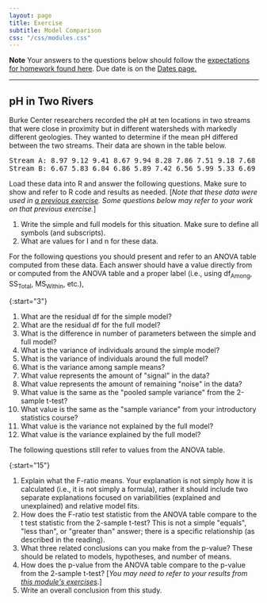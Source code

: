 ```yaml
---
layout: page
title: Exercise
subtitle: Model Comparison
css: "/css/modules.css"
---
```


<div class="alert alert-warning">
  <strong>Note</strong> Your answers to the questions below should follow the <a href="../resources/hwformat" target="_blank">expectations for homework found here</a>. Due date is on the <a href="../../resources/Dates-Current" target="_blank">Dates page.</a>
</div>

----

## pH in Two Rivers
Burke Center researchers recorded the pH at ten locations in two streams that were close in proximity but in different watersheds with markedly different geologies. They wanted to determine if the mean pH differed between the two streams. Their data are shown in the table below.

<pre>
Stream A: 8.97 9.12 9.41 8.67 9.94 8.28 7.86 7.51 9.18 7.68
Stream B: 6.67 5.83 6.84 6.86 5.89 7.42 6.56 5.99 5.33 6.69
</pre>

Load these data into R and answer the following questions. Make sure to show and refer to R code and results as needed. [*Note that these data were used in [a previous exercise](2TReview_CE1_pH). Some questions below may refer to your work on that previous exercise.*]

1. Write the simple and full models for this situation. Make sure to define all symbols (and subscripts).
1. What are values for I and n for these data.

For the following questions you should present and refer to an ANOVA table computed from these data. Each answer should have a value directly from or computed from the ANOVA table and a proper label (i.e., using df<sub>Among</sub>, SS<sub>Total</sub>, MS<sub>Within</sub>, etc.),

{:start="3"}
1. What are the residual df for the simple model?
1. What are the residual df for the full model?
1. What is the difference in number of parameters between the simple and full model?
1. What is the variance of individuals around the simple model?
1. What is the variance of individuals around the full model?
1. What is the variance among sample means?
1. What value represents the amount of "signal" in the data?
1. What value represents the amount of remaining "noise" in the data?
1. What value is the same as the "pooled sample variance" from the 2-sample t-test?
1. What value is the same as the "sample variance" from your introductory statistics course?
1. What value is the variance not explained by the full model?
1. What value is the variance explained by the full model?

The following questions still refer to values from the ANOVA table.

{:start="15"}
1. Explain what the F-ratio means. Your explanation is not simply how it is calculated (i.e., it is not simply a formula), rather it should include two separate explanations focused on variabilities (explained and unexplained) and relative model fits.
1. How does the F-ratio test statistic from the ANOVA table compare to the t test statistic from the 2-sample t-test? This is not a simple "equals", "less than", or "greater than" answer; there is a specific relationship (as described in the reading).
1. What three related conclusions can you make from the p-value? These should be related to models, hypotheses, and number of means.
1. How does the p-value from the ANOVA table compare to the p-value from the 2-sample t-test? [*You may need to refer to your results from [this module's exercises](2TReview_CE1_pH.html)*.]
1. Write an overall conclusion from this study.
